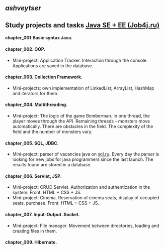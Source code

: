 *ashveytser*
----
Study projects and tasks [Java SE + EE (Job4j.ru)](http://job4j.ru/courses/java_with_zero_to_job.html)  
----
#### chapter_001.Basic syntax Java.
#### chapter_002. ООP.
- Mini-project: Application Tracker. Interaction through the console. Applications are saved in the database.
#### chapter_003. Collection Framework. 
- Mini-projects: own implementation of LinkedList, ArrayList, HashMap and iterators for them.
#### chapter_004. Multithreading. 
- Mini-project: The logic of the game Bomberman. In one thread, the player moves through the API. Remaining threads - monsters move automatically. There are obstacles in the field. 
The complexity of the field and the number of monsters vary.
#### chapter_005. SQL, JDBC. 
- Mini-project: parser of vacancies java on [sql.ru](http://www.sql.ru/forum/job-offers). Every day the parser is looking for new jobs for java programmers since the last launch.
The results found are stored in a database.
#### chapter_006. Servlet, JSP. 
- Mini-project: CRUD Servlet. Authorization and authentication in the system. Front: HTML + CSS + JS.
- Mini-project: Cinema. Reservation of cinema seats, display of occupied seats, purchase. Front: HTML + CSS + JS. 
#### chapter_007. Input-Output. Socket.
- Mini-project: File manager. Movement between directories, loading and creating files in them.
#### chapter_009. Hibernate.
